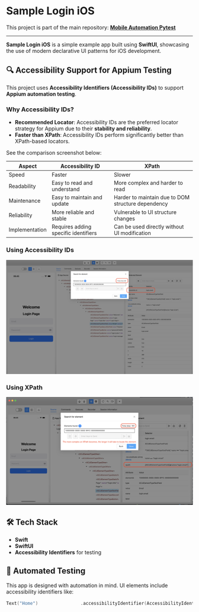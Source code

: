 # Sample Login iOS

This project is part of the main repository: **[Mobile Automation Pytest](https://github.com/indrabsudirman/mobile_automation_pytest)**

---

**Sample Login iOS** is a simple example app built using **SwiftUI**, showcasing the use of modern declarative UI patterns for iOS development.

## 🔍 Accessibility Support for Appium Testing

This project uses **Accessibility Identifiers (Accessibility IDs)** to support **Appium automation testing**.

### Why Accessibility IDs?

- **Recommended Locator**: Accessibility IDs are the preferred locator strategy for Appium due to their **stability and reliability**.
- **Faster than XPath**: Accessibility IDs perform significantly better than XPath-based locators.

See the comparison screenshot below:

| Aspect         | Accessibility ID                     | XPath                                              |
| -------------- | ------------------------------------ | -------------------------------------------------- |
| Speed          | Faster                               | Slower                                             |
| Readability    | Easy to read and understand          | More complex and harder to read                    |
| Maintenance    | Easy to maintain and update          | Harder to maintain due to DOM structure dependency |
| Reliability    | More reliable and stable             | Vulnerable to UI structure changes                 |
| Implementation | Requires adding specific identifiers | Can be used directly without UI modification       |

### Using Accessibility IDs

![Accessibility IDs vs XPath](/Sample%20Login%20iOS/images/accessibility-id.png 'Accessibility IDs')

### Using XPath

![Accessibility IDs vs XPath](/Sample%20Login%20iOS/images/xpath_locator.png 'XPath')

## 🛠️ Tech Stack

- **Swift**
- **SwiftUI**
- **Accessibility Identifiers** for testing

## 🤖 Automated Testing

This app is designed with automation in mind. UI elements include accessibility identifiers like:

```swift
Text("Home")                .accessibilityIdentifier(AccessibilityIdentifier.Home.home)
```
